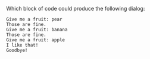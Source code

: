 Which block of code could produce the following dialog:

```text
Give me a fruit: pear
Those are fine.
Give me a fruit: banana
Those are fine.
Give me a fruit: apple
I like that!
Goodbye!
```